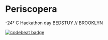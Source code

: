 # Periscopera
-24° C Hackathon day  BEDSTUY // BROOKLYN

<a href="https://codebeat.co/projects/github-com-gmarenda-periscopera"><img alt="codebeat badge" src="https://codebeat.co/badges/899390dd-4a81-42c3-8a9a-809f9e20312b" /></a>
